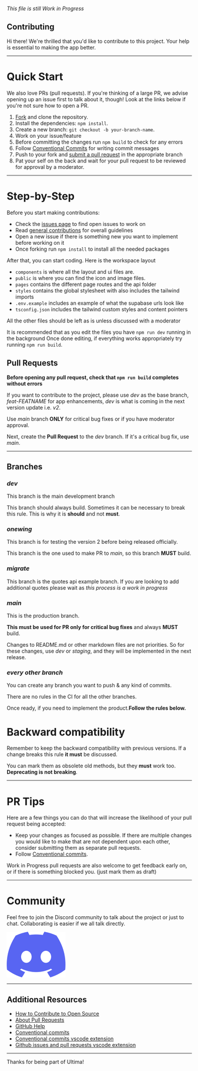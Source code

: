 *This file is still Work in Progress*
## Contributing

[fork]: https://github.com/0hundred0/ultima/fork
[pr]: https://github.com/0hundred0/ultima/pulls

Hi there! We're thrilled that you'd like to contribute to this project. Your help is essential to making the app better.

---
# Quick Start

We also love PRs (pull requests). If you're thinking of a large PR, we advise opening up an issue first to talk about it, though! Look at the links below if you're not sure how to open a PR.

1. [Fork][fork] and clone the repository.
2. Install the dependencies: `npm install`.
3. Create a new branch: `git checkout -b your-branch-name`.
4. Work on your issue/feature
5. Before committing the changes run `npm build` to check for any errors
6. Follow [Conventional Commits](https://www.conventionalcommits.org/en/v1.0.0/) for writing commit messages
7. Push to your fork and [submit a pull request][pr] in the appropriate branch
8. Pat your self on the back and wait for your pull request to be reviewed for approval by a moderator.

---
# Step-by-Step

Before you start making contributions: 
- Check the [issues page](https://github.com/0hundred0/ultima/issues) to find open issues to work on
- Read [general contributions](https://github.com/0hundred0/ultima/blob/main/CONTRIBUTION.md) for overall guidelines
- Open a new issue if there is something new you want to implement before working on it
- Once forking run `npm install` to install all the needed packages

After that, you can start coding. Here is the workspace layout

- `components` is where all the layout and ui files are.
- `public` is where you can find the icon and image files.
- `pages` contains the different page routes and the api folder
- `styles` contains the global stylesheet with also includes the tailwind imports
- `.env.example` includes an example of what the supabase urls look like
- `tsconfig.json` includes the tailwind custom styles and content pointers

All the other files should be left as is unless discussed with a moderator

It is recommended that as you edit the files you have `npm run dev` running in the background
Once done editing, if everything works appropriately try running `npm run build`.

## Pull Requests

**Before opening any pull request, check that `npm run build` completes without errors**

If you want to contribute to the project, please use *dev* as the base branch, *feat-FEATNAME* for app enhancements, *dev* is what is coming in the next version update i.e. *v2*.

Use *main* branch **ONLY** for critical bug fixes or if you have moderator approval.

Next, create the **Pull Request** to the *dev* branch. If it's a critical bug fix, use *main*.

---

## Branches
### *dev*
This branch is the main development branch

This branch should always build. Sometimes it can be necessary to break this rule. This is why it is **should** and not **must**.
 
### *onewing*
This branch is for testing the version 2 before being released officially.

This branch is the one used to make PR to *main*, so this branch **MUST** build.

### *migrate*
This branch is the quotes api example branch. If you are looking to add additional quotes please wait as *this process is a work in progress* 
### *main*
This is the production branch.

**This must be used for PR only for critical bug fixes** and always **MUST** build.

Changes to README.md or other markdown files are not priorities. So for these changes, use *dev* or *staging*, and they will be implemented in the next release.

### *every other branch*
You can create any branch you want to push & any kind of commits.

There are no rules in the CI for all the other branches.

Once ready, if you need to implement the product.**Follow the rules below.**

# Backward compatibility

Remember to keep the backward compatibility with previous versions. If a change breaks this rule **it must** be discussed.

You can mark them as obsolete old methods, but they **must** work too. **Deprecating is not breaking**.

---

# PR Tips

Here are a few things you can do that will increase the likelihood of your pull request being accepted:

- Keep your changes as focused as possible. If there are multiple changes you would like to make that are not dependent upon each other, consider submitting them as separate pull requests.
- Follow [Conventional commits](https://www.conventionalcommits.org/en/v1.0.0/).

Work in Progress pull requests are also welcome to get feedback early on, or if there is something blocked you. (just mark them as draft)

---

# Community

Feel free to join the Discord community to talk about the project or just to chat. Collaborating is easier if we all talk directly.

[![Discord](/public/icons/discord-icon.svg)](https://discord.gg/mPgVbGPw)

---

## Additional Resources

- [How to Contribute to Open Source](https://opensource.guide/how-to-contribute/)
- [About Pull Requests](https://help.github.com/articles/about-pull-requests/)
- [GitHub Help](https://help.github.com)
- [Conventional commits](https://www.conventionalcommits.org/en/v1.0.0/)
- [Conventional commits vscode extension](https://marketplace.visualstudio.com/items?itemName=vivaxy.vscode-conventional-commits)
- [Github issues and pull requests vscode extension](https://marketplace.visualstudio.com/items?itemName=GitHub.vscode-pull-request-github)

---

Thanks for being part of Ultima!